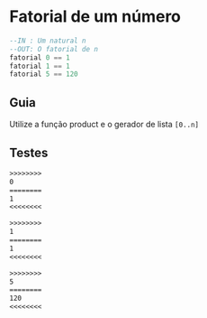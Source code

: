 # Fatorial de um número

```hs
--IN : Um natural n
--OUT: O fatorial de n
fatorial 0 == 1
fatorial 1 == 1
fatorial 5 == 120
```

## Guia

Utilize a função product e o gerador de lista `[0..n]`

## Testes

```txt
>>>>>>>>
0
========
1
<<<<<<<<

>>>>>>>>
1
========
1
<<<<<<<<

>>>>>>>>
5
========
120
<<<<<<<<

```
